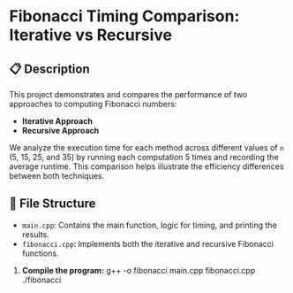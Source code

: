 # Fibonacci Timing Comparison: Iterative vs Recursive

## 📋 Description

This project demonstrates and compares the performance of two approaches to computing Fibonacci numbers:
- **Iterative Approach**
- **Recursive Approach**

We analyze the execution time for each method across different values of `n` (5, 15, 25, and 35) by running each computation 5 times and recording the average runtime. This comparison helps illustrate the efficiency differences between both techniques.

## 📁 File Structure

- `main.cpp`: Contains the main function, logic for timing, and printing the results.
- `fibonacci.cpp`: Implements both the iterative and recursive Fibonacci functions.

1. **Compile the program:**
   g++ -o fibonacci main.cpp fibonacci.cpp
   ./fibonacci